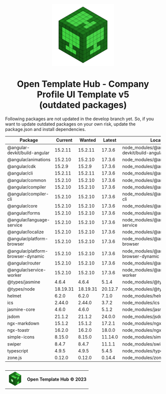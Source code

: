 <p align="center">
  <a href="https://opentemplatehub.com">
    <img src="https://raw.githubusercontent.com/open-template-hub/open-template-hub.github.io/master/assets/logo/ui/web-ui-logo.png" alt="Logo" width=200>
  </a>
</p>


<h1 align="center">
Open Template Hub - Company Profile UI Template v5
  <br/>
(outdated packages)
</h1>

Following packages are not updated in the develop branch yet. So, if you want to update outdated packages on your own risk, update the package.json and install dependencies.

| Package | Current | Wanted | Latest | Location |
| --- | --- | --- | --- | --- |
| @angular-devkit/build-angular | 15.2.11 | 15.2.11 | 17.3.6 | node_modules/@angular-devkit/build-angular |
| @angular/animations | 15.2.10 | 15.2.10 | 17.3.6 | node_modules/@angular/animations |
| @angular/cdk | 15.2.9 | 15.2.9 | 17.3.6 | node_modules/@angular/cdk |
| @angular/cli | 15.2.11 | 15.2.11 | 17.3.6 | node_modules/@angular/cli |
| @angular/common | 15.2.10 | 15.2.10 | 17.3.6 | node_modules/@angular/common |
| @angular/compiler | 15.2.10 | 15.2.10 | 17.3.6 | node_modules/@angular/compiler |
| @angular/compiler-cli | 15.2.10 | 15.2.10 | 17.3.6 | node_modules/@angular/compiler-cli |
| @angular/core | 15.2.10 | 15.2.10 | 17.3.6 | node_modules/@angular/core |
| @angular/forms | 15.2.10 | 15.2.10 | 17.3.6 | node_modules/@angular/forms |
| @angular/language-service | 15.2.10 | 15.2.10 | 17.3.6 | node_modules/@angular/language-service |
| @angular/localize | 15.2.10 | 15.2.10 | 17.3.6 | node_modules/@angular/localize |
| @angular/platform-browser | 15.2.10 | 15.2.10 | 17.3.6 | node_modules/@angular/platform-browser |
| @angular/platform-browser-dynamic | 15.2.10 | 15.2.10 | 17.3.6 | node_modules/@angular/platform-browser-dynamic |
| @angular/router | 15.2.10 | 15.2.10 | 17.3.6 | node_modules/@angular/router |
| @angular/service-worker | 15.2.10 | 15.2.10 | 17.3.6 | node_modules/@angular/service-worker |
| @types/jasmine | 4.6.4 | 4.6.4 | 5.1.4 | node_modules/@types/jasmine |
| @types/node | 18.19.31 | 18.19.31 | 20.12.7 | node_modules/@types/node |
| helmet | 6.2.0 | 6.2.0 | 7.1.0 | node_modules/helmet |
| ics | 2.44.0 | 2.44.0 | 3.7.2 | node_modules/ics |
| jasmine-core | 4.6.0 | 4.6.0 | 5.1.2 | node_modules/jasmine-core |
| jsdom | 21.1.2 | 21.1.2 | 24.0.0 | node_modules/jsdom |
| ngx-markdown | 15.1.2 | 15.1.2 | 17.2.1 | node_modules/ngx-markdown |
| ngx-toastr | 16.2.0 | 16.2.0 | 18.0.0 | node_modules/ngx-toastr |
| simple-icons | 8.15.0 | 8.15.0 | 11.14.0 | node_modules/simple-icons |
| swiper | 8.4.7 | 8.4.7 | 11.1.1 | node_modules/swiper |
| typescript | 4.9.5 | 4.9.5 | 5.4.5 | node_modules/typescript |
| zone.js | 0.12.0 | 0.12.0 | 0.14.4 | node_modules/zone.js |

<table align="right"><tr><td><a href="https://opentemplatehub.com"><img src="https://raw.githubusercontent.com/open-template-hub/open-template-hub.github.io/master/assets/logo/brand-logo.png" width="50px" alt="oth"/></a></td><td><b>Open Template Hub © 2023</b></td></tr></table>

